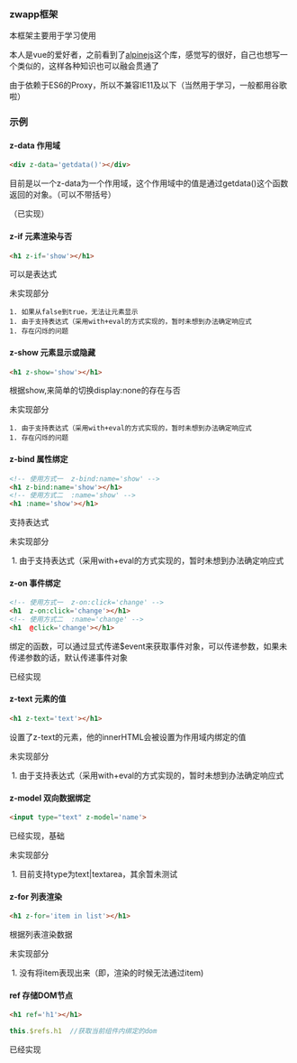 ### zwapp框架

本框架主要用于学习使用

本人是vue的爱好者，之前看到了[alpinejs](https://www.alpinejs.cn/)这个库，感觉写的很好，自己也想写一个类似的，这样各种知识也可以融会贯通了

由于依赖于ES6的Proxy，所以不兼容IE11及以下（当然用于学习，一般都用谷歌啦）

### 示例

#### z-data 作用域

```html
<div z-data='getdata()'></div>
```

目前是以一个z-data为一个作用域，这个作用域中的值是通过getdata()这个函数返回的对象。（可以不带括号）

（已实现）

#### z-if 元素渲染与否

```html
<h1 z-if='show'></h1>
```

可以是表达式

未实现部分

	1. 如果从false到true，无法让元素显示
	1. 由于支持表达式（采用with+eval的方式实现的，暂时未想到办法确定响应式
	1. 存在闪烁的问题

#### z-show 元素显示或隐藏

```html
<h1 z-show='show'></h1>
```

根据show,来简单的切换display:none的存在与否

未实现部分

	1. 由于支持表达式（采用with+eval的方式实现的，暂时未想到办法确定响应式
	1. 存在闪烁的问题

####  z-bind 属性绑定

```html
<!-- 使用方式一  z-bind:name='show' -->
<h1 z-bind:name='show'></h1>   
<!-- 使用方式二 	:name='show' -->
<h1 :name='show'></h1>
```

支持表达式

未实现部分

​	1. 由于支持表达式（采用with+eval的方式实现的，暂时未想到办法确定响应式

#### z-on 事件绑定

```html
<!-- 使用方式一  z-on:click='change' -->
<h1  z-on:click='change'></h1>   
<!-- 使用方式二 	:name='change' -->
<h1  @click='change'></h1>
```

绑定的函数，可以通过显式传递$event来获取事件对象，可以传递参数，如果未传递参数的话，默认传递事件对象

已经实现

#### z-text 元素的值

```html
<h1 z-text='text'></h1>
```

设置了z-text的元素，他的innerHTML会被设置为作用域内绑定的值

未实现部分

​	1. 由于支持表达式（采用with+eval的方式实现的，暂时未想到办法确定响应式



#### z-model 双向数据绑定

```html
<input type="text" z-model='name'>
```

已经实现，基础

未实现部分

​	1. 目前支持type为text|textarea，其余暂未测试

#### z-for 列表渲染

```html
<h1 z-for='item in list'></h1>
```

根据列表渲染数据

未实现部分

​	1. 没有将item表现出来（即，渲染的时候无法通过item)

#### ref 存储DOM节点

```html
<h1 ref='h1'></h1>
```

```javascript
this.$refs.h1  //获取当前组件内绑定的dom
```

已经实现

